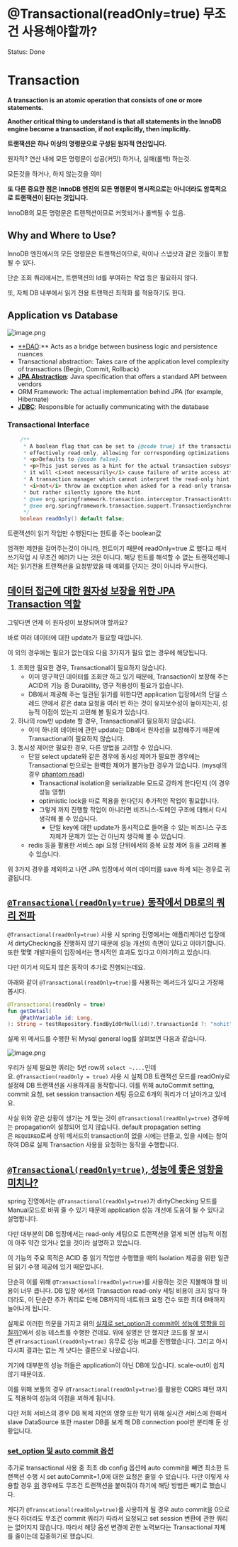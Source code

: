 # @Transactional(readOnly=true) 무조건 사용해야할까?

Status: Done

# Transaction

**A transaction is an atomic operation that consists of one or more statements.**

**Another critical thing to understand is that all statements in the InnoDB engine become a transaction, if not explicitly, then implicitly.**

**트랜잭션은 하나 이상의 명령문으로 구성된 원자적 연산입니다.**

원자적? 연산 내에 모든 명령문이 성공(커밋) 하거나, 실패(롤백) 하는것.

모든것을 하거나, 하지 않는것을 의미

**또 다른 중요한 점은 InnoDB 엔진의 모든 명령문이 명시적으로는 아니더라도 암묵적으로 트랜잭션이 된다는 것입니다.**

InnoDB의 모든 명령문은 트랜잭션이므로 커밋되거나 롤백될 수 있음.

## Why and Where to Use?

InnoDB 엔진에서의 모든 명령문은 트랜잭션이므로, 락이나 스냅샷과 같은 것들이 포함될 수 있다.

단순 조회 쿼리에서는, 트랜잭션의 Id를 부여하는 작업 등은 필요하지 않다.

또, 자체 DB 내부에서 읽기 전용  트랜잭션 최적화 를 적용하기도 한다.

## Application vs Database

![image.png](/images/week10-jpa-2/image.png)

- [**DAO](https://www.baeldung.com/java-dao-pattern):** Acts as a bridge between business logic and persistence nuances
- Transactional abstraction: Takes care of the application level complexity of transactions (Begin, Commit, Rollback)
- [**JPA Abstraction**](https://www.baeldung.com/the-persistence-layer-with-spring-data-jpa): Java specification that offers a standard API between vendors
- ORM Framework: The actual implementation behind JPA (for example, Hibernate)
- [**JDBC**](https://www.baeldung.com/java-jdbc): Responsible for actually communicating with the database

### Transactional Interface

```java
	/**
	 * A boolean flag that can be set to {@code true} if the transaction is
	 * effectively read-only, allowing for corresponding optimizations at runtime.
	 * <p>Defaults to {@code false}.
	 * <p>This just serves as a hint for the actual transaction subsystem;
	 * it will <i>not necessarily</i> cause failure of write access attempts.
	 * A transaction manager which cannot interpret the read-only hint will
	 * <i>not</i> throw an exception when asked for a read-only transaction
	 * but rather silently ignore the hint.
	 * @see org.springframework.transaction.interceptor.TransactionAttribute#isReadOnly()
	 * @see org.springframework.transaction.support.TransactionSynchronizationManager#isCurrentTransactionReadOnly()
	 */
	boolean readOnly() default false;
```

트랜잭션이 읽기 작업만 수행된다는 힌트를 주는 boolean값

엄격한 제한을 걸어주는것이 아니라, 힌트이기 때문에 readOnly=true 로 했다고 해서 쓰기작업 시 무조건 에러가 나는 것은 아니다. 해당 힌트를 해석할 수 없는 트랜잭션매니저는 읽기전용 트랜잭션을 요청받았을 때 예외를 던지는 것이 아니라 무시한다.

## [**데이터 접근에 대한 원자성 보장을 위한 JPA Transaction 역할**](https://tech.kakaopay.com/post/jpa-transactional-bri/#%EB%8D%B0%EC%9D%B4%ED%84%B0-%EC%A0%91%EA%B7%BC%EC%97%90-%EB%8C%80%ED%95%9C-%EC%9B%90%EC%9E%90%EC%84%B1-%EB%B3%B4%EC%9E%A5%EC%9D%84-%EC%9C%84%ED%95%9C-jpa-transaction-%EC%97%AD%ED%95%A0)

그렇다면 언제 이 원자성이 보장되어야 할까요?

바로 여러 데이터에 대한 update가 필요할 때입니다.

이 외의 경우에는 필요가 없는데요 다음 3가지가 필요 없는 경우에 해당됩니다.

1. 조회만 필요한 경우, Transactional이 필요하지 않습니다.
    - 이미 영구적인 데이터를 조회만 하고 있기 때문에, Transaction이 보장해 주는 ACID의 기능 중 Durability, 영구 적용성이 필요가 없습니다.
    - DB에서 제공해 주는 일관된 읽기를 위한다면 application 입장에서의 단일 스레드 안에서 같은 data 요청을 여러 번 하는 것이 유지보수성이 높아지는지, 성능적 이점이 있는지 고민해 볼 필요가 있습니다.
2. 하나의 row만 update 할 경우, Transactional이 필요하지 않습니다.
    - 이미 하나의 데이터에 관한 update는 DB에서 원자성을 보장해주기 때문에 Transactional이 필요하지 않습니다.
3. 동시성 제어만 필요한 경우, 다른 방법을 고려할 수 있습니다.
    - 단일 select update와 같은 경우에 동시성 제어가 필요한 경우에는 Transactional 만으로는 완벽한 제어가 불가능한 경우가 있습니다. (mysql의 경우 [phantom read](https://dev.mysql.com/doc/refman/8.4/en/innodb-next-key-locking.html))
        - Transactional isolation을 serializable 모드로 강하게 한다던지 (이 경우 성능 영향)
        - optimistic lock을 따로 적용을 한다던지 추가적인 작업이 필요합니다.
        - 그렇게 까지 진행할 작업이 아니라면 비즈니스-도메인 구조에 대해서 다시 생각해 볼 수 있습니다.
            - 단일 key에 대한 update가 동시적으로 들어올 수 있는 비즈니스 구조 자체가 문제가 있는 건 아닌지 생각해 볼 수 있습니다.
    - redis 등을 활용한 서비스 api 요청 단위에서의 중복 요청 제어 등을 고려해 볼 수 있습니다.

위 3가지 경우를 제외하고 나면 JPA 입장에서 여러 데이터를 save 하게 되는 경우로 귀결됩니다.


## [**`@Transactional(readOnly=true)` 동작에서 DB로의 쿼리 전파**](https://tech.kakaopay.com/post/jpa-transactional-bri/#transactionalreadonlytrue-%EB%8F%99%EC%9E%91%EC%97%90%EC%84%9C-db%EB%A1%9C%EC%9D%98-%EC%BF%BC%EB%A6%AC-%EC%A0%84%ED%8C%8C)

`@Transactional(readOnly=true)` 사용 시 spring 진영에서는 애플리케이션 입장에서 dirtyChecking을 진행하지 않기 때문에 성능 개선의 측면이 있다고 이야기합니다. 또한 몇몇 개발자들의 입장에서는 명시적인 효과도 있다고 이야기하고 있습니다.

다만 여기서 의도치 않은 동작이 추가로 진행되는데요.

아래와 같이 `@Transactional(readOnly=true)`를 사용하는 메서드가 있다고 가정해 봅시다.

```kotlin
@Transactional(readOnly = true)
fun getDetail(
    @PathVariable id: Long,
): String = testRepository.findByIdOrNull(id)?.transactionId ?: "nohit"
```

실제 위 메서드를 수행한 뒤 Mysql general log를 살펴보면 다음과 같습니다.

![image.png](/images/week10-jpa-2/image%201.png)

우리가 실제 필요한 쿼리는 5번 row의 `select ~....`인데요. `@Transaction(readOnly = true)` 사용 시 실제 DB 트랜잭션 모드를 readOnly로 설정해 DB 트랜잭션을 사용하게끔 동작합니다. 이를 위해 autoCommit setting, commit 요청, set session transaction 세팅 등으로 6개의 쿼리가 더 날아가고 있네요.

사실 위와 같은 상황이 생기는 게 맞는 것이 `@Transactional(readOnly=true)` 경우에는 propagation이 설정되어 있지 않습니다. default propagation setting은 `REQUIRED`로써 상위 메서드의 transaction이 없을 시에는 만들고, 있을 시에는 참여하여 DB로 실제 Transaction 사용을 요청하는 동작을 수행합니다.

## [`@Transactional(readOnly=true)`, 성능에 좋은 영향을 미치나?](https://tech.kakaopay.com/post/jpa-transactional-bri/#transactionalreadonlytrue-%EC%84%B1%EB%8A%A5%EC%97%90-%EC%A2%8B%EC%9D%80-%EC%98%81%ED%96%A5%EC%9D%84-%EB%AF%B8%EC%B9%98%EB%82%98)

spring 진영에서는 `@Transactional(readOnly=true)`가 dirtyChecking 모드를 Manual모드로 바꿔 줄 수 있기 때문에 application 성능 개선에 도움이 될 수 있다고 설명합니다.

다만 대부분의 DB 입장에서는 read-only 세팅으로 트랜잭션을 열게 되면 성능적 이점이 아주 약간 있거나 없을 것이라 설명하고 있습니다.

이 기능의 주요 목적은 ACID 중 읽기 작업만 수행했을 때의 Isolation 제공을 위한 일관된 읽기 수행 제공에 있기 때문입니다.

단순히 이를 위해 `@Transactional(readOnly=true)`를 사용하는 것은 지불해야 할 비용이 너무 큽니다. DB 입장 에서의 Transaction read-only 세팅 비용이 크지 않다 하더라도, 이 단순한 추가 쿼리로 인해 DB까지의 네트워크 요청 건수 또한 최대 6배까지 늘어나게 됩니다.

실제로 이러한 의문을 가지고 위의 [실제로 set_option과 commit이 성능에 영향을 미칠까?](https://tech.kakaopay.com/post/jpa-transactional-bri/#%EC%8B%A4%EC%A0%9C%EB%A1%9C-set_option%EA%B3%BC-commit%EC%9D%B4-%EC%84%B1%EB%8A%A5%EC%97%90-%EC%98%81%ED%96%A5%EC%9D%84-%EB%AF%B8%EC%B9%A0%EA%B9%8C)에서 성능 테스트를 수행한 건데요. 위에 설명은 안 했지만 코드를 잘 보시면 `@Transactioanl(readOnly=true)` 유무로 성능 비교를 진행했습니다. 그리고 아시다시피 결과는 없는 게 낫다는 결론으로 나왔습니다.

거기에 대부분의 성능 허들은 application이 아닌 DB에 있습니다. scale-out이 쉽지 않기 때문이죠.

이를 위해 보통의 경우 `@Transactional(readOnly=true)`를 활용한 CQRS 패턴 까지도 적용하여 성능의 이점을 꾀하게 됩니다.

다만 저희 서비스의 경우 DB 복제 지연의 영향 또한 막기 위해 실시간 서비스에 한해서 slave DataSource 또한 master DB를 보게 해 DB connection pool만 분리해 둔 상황입니다.

### [**set_option 및 auto commit 옵션**](https://tech.kakaopay.com/post/jpa-transactional-bri/#set_option-%EB%B0%8F-auto-commit-%EC%98%B5%EC%85%98)

추가로 transactional 사용 중 최초 db config 옵션에 auto commit을 빼면 최소한 트랜잭션 수행 시 set autoCommit=1,0에 대한 요청은 줄일 수 있습니다. 다만 이렇게 사용할 경우 [위](https://tech.kakaopay.com/post/jpa-transactional-bri/#1-%EB%8B%A8%EA%B1%B4-%EC%9A%94%EC%B2%AD%EC%97%90-%EB%8C%80%ED%95%B4%EC%84%9C%EB%8A%94-transaction-%EC%A0%9C%EA%B1%B0%ED%95%98%EA%B8%B0) 경우에도 무조건 트랜잭션을 붙여줘야 하기에 해당 방법은 빼기로 했습니다.

게다가 `@Transcational(readOnly=true)`를 사용하게 될 경우 auto commit을 0으로 둔다 하더라도 무조건 commit 쿼리가 따라서 요청되고 set session 변환에 관한 쿼리는 없어지지 않습니다. 따라서 해당 옵션 변경에 관한 노력보다는 Transactional 자체를 줄이는데 집중하기로 했습니다.
